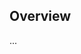 <!-- Note: Please must use one of our issue templates to file an issue! 🛑 -->
<!-- 👉 https://github.com/tompretty/secret-santa/issues/new/choose 👈 -->
<!-- **Issues that should have been filed with a template will be closed without action, and we will ask you to use a template.** -->

<!-- This blank issue template is only for issues that don't fit any of the templates. -->

## Overview

...

